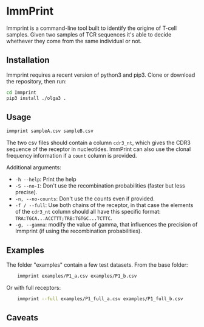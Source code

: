# ImmPrint

Immprint is a command-line tool built to identify the origine of T-cell samples. Given two samples of TCR sequences it's able to decide whethever they come from the same individual or not.

## Installation 

Immprint requires a recent version of python3 and pip3.
Clone or download the repository, then run:
```sh
cd Immprint
pip3 install ./olga3 .
```

## Usage

```sh
immprint sampleA.csv sampleB.csv
```

The two csv files should contain a column `cdr3_nt`, which gives the CDR3 sequence of the receptor in nucleotides. ImmPrint can also use the clonal frequency information if a `count` column is provided.

Additional arguments:

- `-h --help`: Print the help
- `-S --no-I`: Don't use the recombination probabilities (faster but less precise).
- `-n, --no-counts`: Don't use the counts even if provided.
- `-f / --full`: Use both chains of the receptor, in that case the elements of the `cdr3_nt` column should all have this specific format: `TRA:TGCA...ACCTTT;TRB:TGTGC...TCTTC`.
- `-g, --gamma`: modify the value of gamma, that influences the precision of Immprint (if using the recombination probabilities).

## Examples

The folder "examples" contain a few test datasets. From the base folder:
```sh
	immprint examples/P1_a.csv examples/P1_b.csv 
```
Or with full receptors:
```sh
	immprint --full examples/P1_full_a.csv examples/P1_full_b.csv
```

## Caveats



